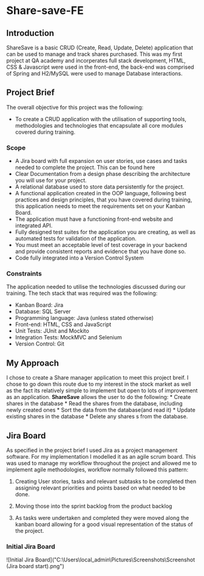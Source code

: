 # Share-save-FE


## Introduction
ShareSave is a basic CRUD (Create, Read, Update, Delete) application that can be used to manage and track shares purchased. This was my first project at QA academy and incorperates full stack development, HTML, CSS & Javascript were used in the front-end, the back-end was comprised of Spring and H2/MySQL were used to manage Database interactions.

## Project Brief
The overall objective for this project was the following:

- To create a CRUD application with the utilisation of supporting tools, methodologies and technologies that encapsulate  all core modules covered during training.

### Scope
- A Jira board with full expansion on user stories, use cases and tasks needed to complete the project. This can be found here
- Clear Documentation from a design phase describing the architecture you will use for your project.
- A relational database used to store data persistently for the project.
- A functional application created in the OOP language, following best practices and design principles, that you have covered during training, this application needs to meet the requirements set on your Kanban Board.
- The application must have a functioning front-end website and integrated API.
- Fully designed test suites for the application you are creating, as well as automated tests for validation of the application.
- You must meet an acceptable level of test coverage in your backend and provide consistent reports and evidence that you have done so.
- Code fully integrated into a Version Control System

### Constraints
The application needed to utilise the technologies discussed during our training. The tech stack that was required was the following:

- Kanban Board: Jira
- Database: SQL Server
- Programming language: Java (unless stated otherwise)
- Front-end: HTML, CSS and JavaScript
- Unit Tests: JUnit and Mockito
- Integration Tests: MockMVC and Selenium
- Version Control: Git

## My Approach
I chose to create a Share manager application to meet this project breif. I chose to go down this route due to my interest in the stock market as well as the fact its relatively simple to implement but open to lots of improvement as an application. **ShareSave** allows the user to do the following: * Create shares in the database * Read the shares from the database, including newly created ones * Sort the data from the database(and read it) * Update existing shares in the database * Delete any shares s from the database.

## Jira Board
As specified in the project brief I used Jira as a project management software. For my implementation I modelled it as an agile scrum board. This was used to manage my workflow throughout the project and allowed me to implement agile methodologies, workflow normally followed this pattern:

1. Creating User stories, tasks and relevant subtasks to be completed then assigning relevant priorities and points based on what needed to be done.

2. Moving those into the sprint backlog from the product backlog

3. As tasks were undertaken and completed they were moved along the kanban board allowing for a good visual representation of the status of the project.

### Initial Jira Board
![Initial Jira Board]("C:\Users\local_admin\Pictures\Screenshots\Screenshot (Jira board start).png")